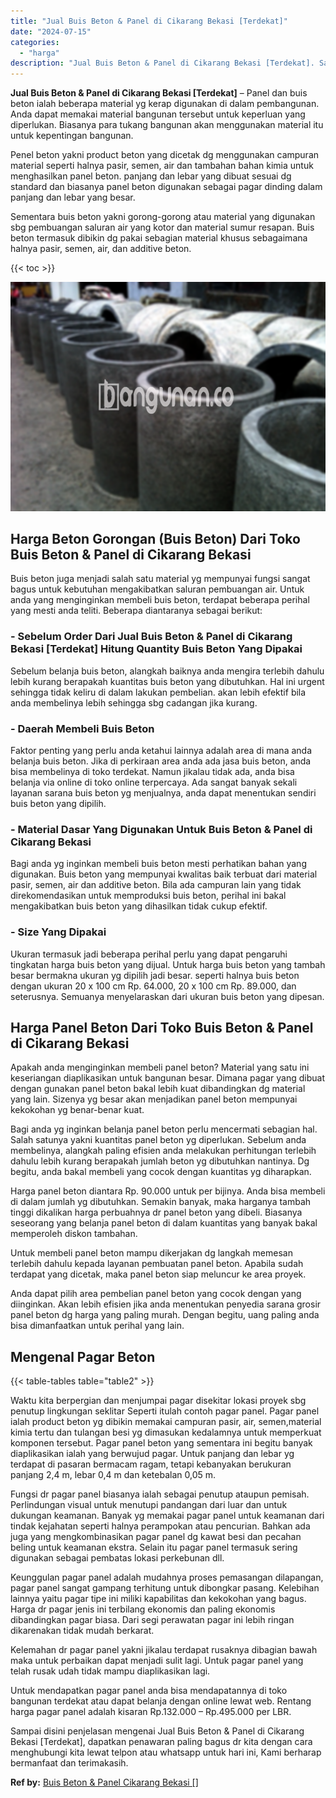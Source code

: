 ```yaml
---
title: "Jual Buis Beton & Panel di Cikarang Bekasi [Terdekat]"
date: "2024-07-15"
categories: 
  - "harga"
description: "Jual Buis Beton & Panel di Cikarang Bekasi [Terdekat]. Sampai disini penjelasan mengenai Jual Buis Beton & Panel di Cikarang Bekasi [Terdekat], dapatkan pe..."
---
```


**Jual Buis Beton & Panel di Cikarang Bekasi \[Terdekat\]** – Panel dan buis beton ialah beberapa material yg kerap digunakan di dalam pembangunan. Anda dapat memakai material bangunan tersebut untuk keperluan yang diperlukan. Biasanya para tukang bangunan akan menggunakan material itu untuk kepentingan bangunan.

Penel beton yakni product beton yang dicetak dg menggunakan campuran material seperti halnya pasir, semen, air dan tambahan bahan kimia untuk menghasilkan panel beton. panjang dan lebar yang dibuat sesuai dg standard dan biasanya panel beton digunakan sebagai pagar dinding dalam panjang dan lebar yang besar.

Sementara buis beton yakni gorong-gorong atau material yang digunakan sbg pembuangan saluran air yang kotor dan material sumur resapan. Buis beton termasuk dibikin dg pakai sebagian material khusus sebagaimana halnya pasir, semen, air, dan additive beton.

{{< toc >}}

![Jual Buis Beton & Panel di Cikarang Bekasi [Terdekat]](/images/jual-panel-buis-beton-murah-09.png)

## Harga Beton Gorongan (Buis Beton) Dari Toko Buis Beton & Panel di Cikarang Bekasi

Buis beton juga menjadi salah satu material yg mempunyai fungsi sangat bagus untuk kebutuhan mengakibatkan saluran pembuangan air. Untuk anda yang menginginkan membeli buis beton, terdapat beberapa perihal yang mesti anda teliti. Beberapa diantaranya sebagai berikut:

### \- Sebelum Order Dari Jual Buis Beton & Panel di Cikarang Bekasi \[Terdekat\] Hitung Quantity Buis Beton Yang Dipakai

Sebelum belanja buis beton, alangkah baiknya anda mengira terlebih dahulu lebih kurang berapakah kuantitas buis beton yang dibutuhkan. Hal ini urgent sehingga tidak keliru di dalam lakukan pembelian. akan lebih efektif bila anda membelinya lebih sehingga sbg cadangan jika kurang.

### \- Daerah Membeli Buis Beton

Faktor penting yang perlu anda ketahui lainnya adalah area di mana anda belanja buis beton. Jika di perkiraan area anda ada jasa buis beton, anda bisa membelinya di toko terdekat. Namun jikalau tidak ada, anda bisa belanja via online di toko online terpercaya. Ada sangat banyak sekali layanan sarana buis beton yg menjualnya, anda dapat menentukan sendiri buis beton yang dipilih.

### \- Material Dasar Yang Digunakan Untuk Buis Beton & Panel di Cikarang Bekasi

Bagi anda yg inginkan membeli buis beton mesti perhatikan bahan yang digunakan. Buis beton yang mempunyai kwalitas baik terbuat dari material pasir, semen, air dan additive beton. Bila ada campuran lain yang tidak direkomendasikan untuk memproduksi buis beton, perihal ini bakal mengakibatkan buis beton yang dihasilkan tidak cukup efektif.

### \- Size Yang Dipakai

Ukuran termasuk jadi beberapa perihal perlu yang dapat pengaruhi tingkatan harga buis beton yang dijual. Untuk harga buis beton yang tambah besar bermakna ukuran yg dipilih jadi besar. seperti halnya buis beton dengan ukuran 20 x 100 cm Rp. 64.000, 20 x 100 cm Rp. 89.000, dan seterusnya. Semuanya menyelaraskan dari ukuran buis beton yang dipesan.

## Harga Panel Beton Dari Toko Buis Beton & Panel di Cikarang Bekasi

Apakah anda menginginkan membeli panel beton? Material yang satu ini keseriangan diaplikasikan untuk bangunan besar. Dimana pagar yang dibuat dengan gunakan panel beton bakal lebih kuat dibandingkan dg material yang lain. Sizenya yg besar akan menjadikan panel beton mempunyai kekokohan yg benar-benar kuat.

Bagi anda yg inginkan belanja panel beton perlu mencermati sebagian hal. Salah satunya yakni kuantitas panel beton yg diperlukan. Sebelum anda membelinya, alangkah paling efisien anda melakukan perhitungan terlebih dahulu lebih kurang berapakah jumlah beton yg dibutuhkan nantinya. Dg begitu, anda bakal membeli yang cocok dengan kuantitas yg diharapkan.

Harga panel beton diantara Rp. 90.000 untuk per bijinya. Anda bisa membeli di dalam jumlah yg dibutuhkan. Semakin banyak, maka harganya tambah tinggi dikalikan harga perbuahnya dr panel beton yang dibeli. Biasanya seseorang yang belanja panel beton di dalam kuantitas yang banyak bakal memperoleh diskon tambahan.

Untuk membeli panel beton mampu dikerjakan dg langkah memesan terlebih dahulu kepada layanan pembuatan panel beton. Apabila sudah terdapat yang dicetak, maka panel beton siap meluncur ke area proyek.

Anda dapat pilih area pembelian panel beton yang cocok dengan yang diinginkan. Akan lebih efisien jika anda menentukan penyedia sarana grosir panel beton dg harga yang paling murah. Dengan begitu, uang paling anda bisa dimanfaatkan untuk perihal yang lain.

## Mengenal Pagar Beton

{{< table-tables table="table2" >}}

Waktu kita berpergian dan menjumpai pagar disekitar lokasi proyek sbg penutup lingkungan seklitar Seperti itulah contoh pagar panel. Pagar panel ialah product beton yg dibikin memakai campuran pasir, air, semen,material kimia tertu dan tulangan besi yg dimasukan kedalamnya untuk memperkuat komponen tersebut. Pagar panel beton yang sementara ini begitu banyak diaplikasikan ialah yang berwujud pagar. Untuk panjang dan lebar yg terdapat di pasaran bermacam ragam, tetapi kebanyakan berukuran panjang 2,4 m, lebar 0,4 m dan ketebalan 0,05 m.

Fungsi dr pagar panel biasanya ialah sebagai penutup ataupun pemisah. Perlindungan visual untuk menutupi pandangan dari luar dan untuk dukungan keamanan. Banyak yg memakai pagar panel untuk keamanan dari tindak kejahatan seperti halnya perampokan atau pencurian. Bahkan ada juga yang mengkombinasikan pagar panel dg kawat besi dan pecahan beling untuk keamanan ekstra. Selain itu pagar panel termasuk sering digunakan sebagai pembatas lokasi perkebunan dll.

Keunggulan pagar panel adalah mudahnya proses pemasangan dilapangan, pagar panel sangat gampang terhitung untuk dibongkar pasang. Kelebihan lainnya yaitu pagar tipe ini miliki kapabilitas dan kekokohan yang bagus. Harga dr pagar jenis ini terbilang ekonomis dan paling ekonomis dibandingkan pagar biasa. Dari segi perawatan pagar ini lebih ringan dikarenakan tidak mudah berkarat.

Kelemahan dr pagar panel yakni jikalau terdapat rusaknya dibagian bawah maka untuk perbaikan dapat menjadi sulit lagi. Untuk pagar panel yang telah rusak udah tidak mampu diaplikasikan lagi.

Untuk mendapatkan pagar panel anda bisa mendapatannya di toko bangunan terdekat atau dapat belanja dengan online lewat web. Rentang harga pagar panel adalah kisaran Rp.132.000 – Rp.495.000 per LBR.

Sampai disini penjelasan mengenai Jual Buis Beton & Panel di Cikarang Bekasi \[Terdekat\], dapatkan penawaran paling bagus dr kita dengan cara menghubungi kita lewat telpon atau whatsapp untuk hari ini, Kami berharap bermanfaat dan terimakasih.

**Ref by:** [Buis Beton & Panel Cikarang Bekasi []](https://id.wikipedia.org/wiki/Buis)

